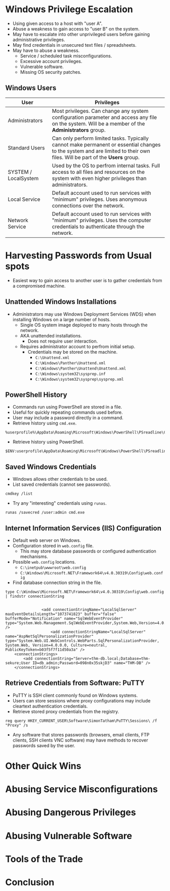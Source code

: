 # Windows Privilege Escalation
* Using given access to a host with "user A".
* Abuse a weakness to gain access to "user B" on the system.
* May have to escalate into other unprivileged users before gaining administrative privileges.
* May find credentials in unsecured text files / spreadsheets.
* May have to abuse a weakness.
  * Service / scheduled task misconfigurations.
  * Excessive account privileges.
  * Vulnerable software.
  * Missing OS security patches.
## Windows Users

| User | Privileges
| --- | ---
| Administrators | Most privileges. Can change any system configuration parameter and access any file on the system.  Will be a member of the **Administrators** group.
| Standard Users | Can only perform limited tasks. Typically cannot make permanent or essential changes to the system and are limited to their own files.  Will be part of the **Users** group.
| SYSTEM / LocalSystem | Used by the OS to perfrom internal tasks. Full access to all files and resources on the system with even higher privileges than administrators.
| Local Service | Default account used to run services with "minimum" privileges. Uses anonymous connections over the network.
| Network Service | Default account used to run services with "minimum" privileges. Uses the computer credentials to authenticate through the network.

# Harvesting Passwords from Usual spots
* Easiest way to gain access to another user is to gather credentials from a compromised machine.
## Unattended Windows Installations
* Administrators may use Windows Deployment Services (WDS) when installing Windows on a large number of hosts.
  * Single OS system image deployed to many hosts through the network.
  * AKA unattended installations.
    * Does not require user interaction.
  * Requires administrator account to perfrom initial setup.
    * Credentials may be stored on the machine.
      * `C:\Unattend.xml`
      * `C:\Windows\Panther\Unattend.xml`
      * `C:\Windows\Panther\Unattend\Unattend.xml`
      * `C:\Windows\system32\sysprep.inf`
      * `C:\Windows\system32\sysprep\sysprep.xml`
## PowerShell History
* Commands run using PowerShell are stored in a file.
* Useful for quickly repeating commands used before.
* User may include a password directly in a command.
* Retrieve history using `cmd.exe`.
```
%userprofile%\AppData\Roaming\Microsoft\Windows\PowerShell\PSreadline\ConsoleHost_history.txt
```
* Retrieve history using PowerShell.
```
$ENV:userprofile\AppData\Roaming\Microsoft\Windows\PowerShell\PSreadline\ConsoleHost_history.txt
```
## Saved Windows Credentials
* Windows allows other credentials to be used.
* List saved credentials (cannot see passwords).
```
cmdkey /list
```
* Try any "interesting" credentials using `runas`.
```
runas /savecred /user:admin cmd.exe
```
## Internet Information Services (IIS) Configuration
* Default web server on Windows.
* Configuration stored in `web.config` file.
  * This may store database passwords or configured authentication mechanisms.
* Possible `web.config` locations.
  * `C:\inetpub\wwwroot\web.config`
  * `C:\Windows\Microsoft.NET\Framework64\v4.0.30319\Config\web.config`
* Find database connection string in the file.
```
type C:\Windows\Microsoft.NET\Framework64\v4.0.30319\Config\web.config | findstr connectionString
```
```

                <add connectionStringName="LocalSqlServer" maxEventDetailsLength="1073741823" buffer="false" bufferMode="Notification" name="SqlWebEventProvider" type="System.Web.Management.SqlWebEventProvider,System.Web,Version=4.0.0.0,Culture=neutral,PublicKeyToken=b03f5f7f11d50a3a" />
                    <add connectionStringName="LocalSqlServer" name="AspNetSqlPersonalizationProvider" type="System.Web.UI.WebControls.WebParts.SqlPersonalizationProvider, System.Web, Version=4.0.0.0, Culture=neutral, PublicKeyToken=b03f5f7f11d50a3a" />
    <connectionStrings>
        <add connectionString="Server=thm-db.local;Database=thm-sekure;User ID=db_admin;Password=098n0x35skjD3" name="THM-DB" />
    </connectionStrings>
```
## Retrieve Credentials from Software: PuTTY
* PuTTY is SSH client commonly found on Windows systems.
* Users can store sessions where proxy configurations may include cleartext authentication credentials.
* Retrieve stored proxy credentials from the registry.
```
reg query HKEY_CURRENT_USER\Software\SimonTatham\PuTTY\Sessions\ /f "Proxy" /s
```
* Any software that stores passwords (browsers, email clients, FTP clients, SSH clients VNC software) may have methods to recover passwords saved by the user.

# Other Quick Wins


# Abusing Service Misconfigurations


# Abusing Dangerous Privileges


# Abusing Vulnerable Software


# Tools of the Trade


# Conclusion
